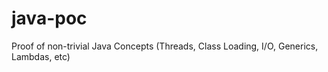 # java-poc
Proof of non-trivial Java Concepts (Threads, Class Loading, I/O, Generics, Lambdas, etc)
